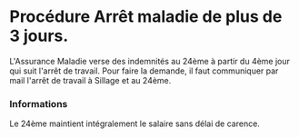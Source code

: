 # Procédure Arrêt maladie de plus de 3 jours.

L'Assurance Maladie verse des indemnités au 24ème à partir du 4ème jour qui suit l'arrêt de travail.
Pour faire la demande, il faut communiquer par mail l'arrêt de travail à Sillage et au 24ème.

### Informations
Le 24ème maintient intégralement le salaire sans délai de carence.
